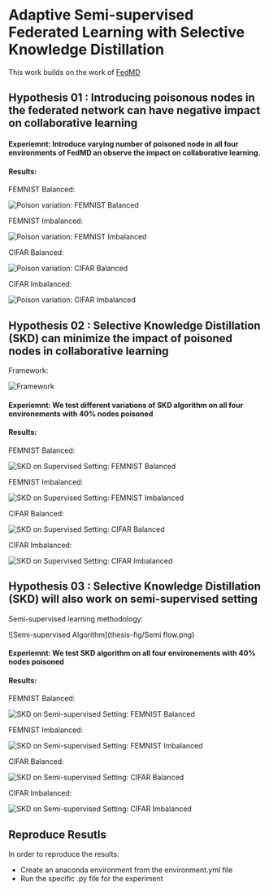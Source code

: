 # Adaptive Semi-supervised Federated Learning with Selective Knowledge Distillation

This work builds on the work of [FedMD](https://arxiv.org/abs/1910.03581)

## Hypothesis 01 : Introducing poisonous nodes in the federated network can have negative impact on collaborative learning

#### Experiemnt: Introduce varying number of poisoned node in all four environments of FedMD an observe the impact on collaborative learning.

#### Results:

FEMNIST Balanced:

![Poison variation: FEMNIST Balanced](thesis-fig/poison-var/femnist-balanced.png)

FEMNIST Imbalanced:

![Poison variation: FEMNIST Imbalanced](thesis-fig/poison-var/femnist-imbalanced.png)

CIFAR Balanced:

![Poison variation: CIFAR Balanced](thesis-fig/poison-var/cifar-balanced.png)

CIFAR Imbalanced:

![Poison variation: CIFAR Imbalanced](thesis-fig/poison-var/cifar-imbalanced.png)


## Hypothesis 02 : Selective Knowledge Distillation (SKD) can minimize the impact of poisoned nodes in collaborative learning

Framework:

![Framework](thesis-fig/structure.png)


#### Experiemnt: We test different variations of SKD algorithm on all four environements with 40% nodes poisoned

#### Results:

FEMNIST Balanced:

![SKD on Supervised Setting: FEMNIST Balanced](thesis-fig/skd/femnist-balanced.png)

FEMNIST Imbalanced:

![SKD on Supervised Setting: FEMNIST Imbalanced](thesis-fig/skd/femnist-imbalanced.png)

CIFAR Balanced:

![SKD on Supervised Setting: CIFAR Balanced](thesis-fig/skd/cifar-balanced.png)

CIFAR Imbalanced:

![SKD on Supervised Setting: CIFAR Imbalanced](thesis-fig/skd/cifar-imbalanced.png)

## Hypothesis 03 : Selective Knowledge Distillation (SKD) will also work on semi-supervised setting

Semi-supervised learning methodology:

![Semi-supervised Algorithm](thesis-fig/Semi flow.png)


#### Experiemnt: We test SKD algorithm on all four environements with 40% nodes poisoned

#### Results:

FEMNIST Balanced:

![SKD on Semi-supervised Setting: FEMNIST Balanced](thesis-fig/ssfd/femnist-balanced.png)

FEMNIST Imbalanced:

![SKD on Semi-supervised Setting: FEMNIST Imbalanced](thesis-fig/ssfd/femnist-imbalanced.png)

CIFAR Balanced:

![SKD on Semi-supervised Setting: CIFAR Balanced](thesis-fig/ssfd/cifar-balanced.png)

CIFAR Imbalanced:

![SKD on Semi-supervised Setting: CIFAR Imbalanced](thesis-fig/ssfd/cifar-imbalanced.png)


## Reproduce Resutls

In order to reproduce the results:

- Create an anaconda environment from the environment.yml file
- Run the specific .py file for the experiment